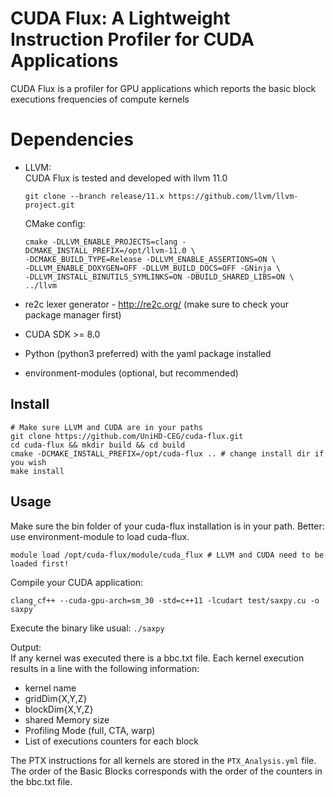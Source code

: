 # CUDA Flux: A Lightweight Instruction Profiler for CUDA Applications

CUDA Flux is a profiler for GPU applications which reports the basic block executions frequencies of compute kernels

# Dependencies

* LLVM:  
  CUDA Flux is tested and developed with llvm 11.0

  ```
  git clone --branch release/11.x https://github.com/llvm/llvm-project.git
  ```

  CMake config:
  ```
  cmake -DLLVM_ENABLE_PROJECTS=clang -DCMAKE_INSTALL_PREFIX=/opt/llvm-11.0 \
  -DCMAKE_BUILD_TYPE=Release -DLLVM_ENABLE_ASSERTIONS=ON \
  -DLLVM_ENABLE_DOXYGEN=OFF -DLLVM_BUILD_DOCS=OFF -GNinja \
  -DLLVM_INSTALL_BINUTILS_SYMLINKS=ON -DBUILD_SHARED_LIBS=ON \
  ../llvm
  ```

* re2c lexer generator - http://re2c.org/ (make sure to check your package manager first)
* CUDA SDK >= 8.0  
* Python (python3 preferred) with the yaml package installed
* environment-modules (optional, but recommended)

## Install

```
# Make sure LLVM and CUDA are in your paths
git clone https://github.com/UniHD-CEG/cuda-flux.git
cd cuda-flux && mkdir build && cd build
cmake -DCMAKE_INSTALL_PREFIX=/opt/cuda-flux .. # change install dir if you wish
make install
```

## Usage

Make sure the bin folder of your cuda-flux installation is in your path.
Better: use environment-module to load cuda-flux.
```
module load /opt/cuda-flux/module/cuda_flux # LLVM and CUDA need to be loaded first!
```

Compile your CUDA application:

```
clang_cf++ --cuda-gpu-arch=sm_30 -std=c++11 -lcudart test/saxpy.cu -o saxpy`
```

Execute the binary like usual: `./saxpy`


Output:  
If any kernel was executed there is a bbc.txt file. Each kernel execution
results in a line with the following information:
* kernel name
* gridDim{X,Y,Z}
* blockDim{X,Y,Z}
* shared Memory size
* Profiling Mode (full, CTA, warp)
* List of executions counters for each block  

The PTX instructions for all kernels are stored in the `PTX_Analysis.yml`
file. The order of the Basic Blocks corresponds with the order of the 
counters in the bbc.txt file.
